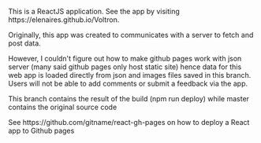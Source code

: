<p>This is a ReactJS application. See the app by visiting https://elenaires.github.io/Voltron.</p>
<p>Originally, this app was created to communicates with a server to fetch and post data.</p>
<p>However, I couldn't figure out how to make github pages work with json server (many said github pages only host static site) hence data for this web app is loaded directly from json and images files saved in this branch. Users will not be able to add comments or submit a feedback via the app.</p>
<p>This branch contains the result of the build (npm run deploy) while master contains the original source code</p>
<p>See https://github.com/gitname/react-gh-pages on how to deploy a React app to Github pages </p> 
